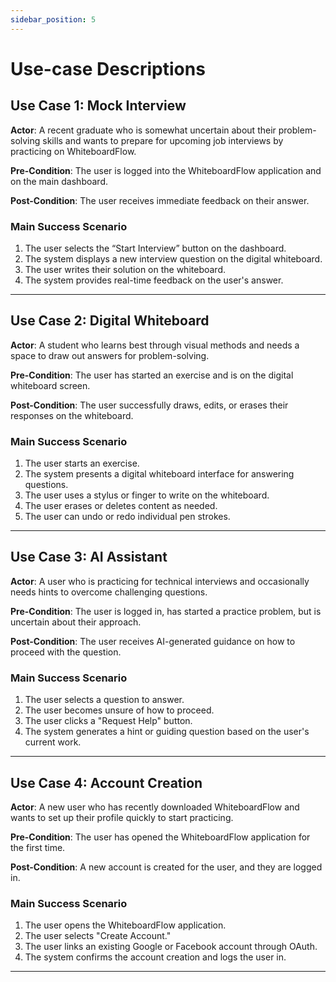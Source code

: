 ```yaml
---
sidebar_position: 5
---
```


# Use-case Descriptions

## Use Case 1: Mock Interview

**Actor**: A recent graduate who is somewhat uncertain about their problem-solving skills and wants to prepare for upcoming job interviews by practicing on WhiteboardFlow.

**Pre-Condition**: The user is logged into the WhiteboardFlow application and on the main dashboard.

**Post-Condition**: The user receives immediate feedback on their answer.

### Main Success Scenario
1. The user selects the “Start Interview” button on the dashboard.
2. The system displays a new interview question on the digital whiteboard.
3. The user writes their solution on the whiteboard.
4. The system provides real-time feedback on the user's answer.

---

## Use Case 2: Digital Whiteboard

**Actor**: A student who learns best through visual methods and needs a space to draw out answers for problem-solving.

**Pre-Condition**: The user has started an exercise and is on the digital whiteboard screen.

**Post-Condition**: The user successfully draws, edits, or erases their responses on the whiteboard.

### Main Success Scenario
1. The user starts an exercise.
2. The system presents a digital whiteboard interface for answering questions.
3. The user uses a stylus or finger to write on the whiteboard.
4. The user erases or deletes content as needed.
5. The user can undo or redo individual pen strokes.

---

## Use Case 3: AI Assistant

**Actor**: A user who is practicing for technical interviews and occasionally needs hints to overcome challenging questions.

**Pre-Condition**: The user is logged in, has started a practice problem, but is uncertain about their approach.

**Post-Condition**: The user receives AI-generated guidance on how to proceed with the question.

### Main Success Scenario
1. The user selects a question to answer.
2. The user becomes unsure of how to proceed.
3. The user clicks a "Request Help" button.
4. The system generates a hint or guiding question based on the user's current work.

---

## Use Case 4: Account Creation

**Actor**: A new user who has recently downloaded WhiteboardFlow and wants to set up their profile quickly to start practicing.

**Pre-Condition**: The user has opened the WhiteboardFlow application for the first time.

**Post-Condition**: A new account is created for the user, and they are logged in.

### Main Success Scenario
1. The user opens the WhiteboardFlow application.
2. The user selects "Create Account."
3. The user links an existing Google or Facebook account through OAuth.
4. The system confirms the account creation and logs the user in.

---
